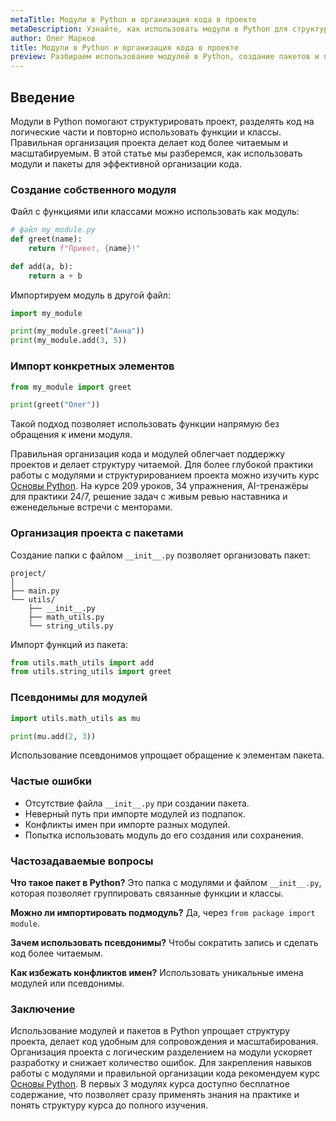 ```yaml
---
metaTitle: Модули в Python и организация кода в проекте
metaDescription: Узнайте, как использовать модули в Python для структурирования кода, создавать пакеты и организовывать проект для удобного сопровождения и масштабирования.
author: Олег Марков
title: Модули в Python и организация кода в проекте
preview: Разбираем использование модулей в Python, создание пакетов и правильную организацию кода в проекте.
---
```


## Введение

Модули в Python помогают структурировать проект, разделять код на логические части и повторно использовать функции и классы. Правильная организация проекта делает код более читаемым и масштабируемым.
В этой статье мы разберемся, как использовать модули и пакеты для эффективной организации кода.

### Создание собственного модуля

Файл с функциями или классами можно использовать как модуль:

```python
# файл my_module.py
def greet(name):
    return f"Привет, {name}!"

def add(a, b):
    return a + b
```

Импортируем модуль в другой файл:

```python
import my_module

print(my_module.greet("Анна"))
print(my_module.add(3, 5))
```

### Импорт конкретных элементов

```python
from my_module import greet

print(greet("Олег"))
```

Такой подход позволяет использовать функции напрямую без обращения к имени модуля.

Правильная организация кода и модулей облегчает поддержку проектов и делает структуру читаемой. Для более глубокой практики работы с модулями и структурированием проекта можно изучить курс [Основы Python](https://purpleschool.ru/course/python-basics?utm_source=knowledgebase&utm_medium=article&utm_campaign=Module_v_Python_i_organizatsiya_koda_v_proekte).
На курсе 209 уроков, 34 упражнения, AI-тренажёры для практики 24/7, решение задач с живым ревью наставника и еженедельные встречи с менторами.

### Организация проекта с пакетами

Создание папки с файлом `__init__.py` позволяет организовать пакет:

```
project/
│
├── main.py
└── utils/
    ├── __init__.py
    ├── math_utils.py
    └── string_utils.py
```

Импорт функций из пакета:

```python
from utils.math_utils import add
from utils.string_utils import greet
```

### Псевдонимы для модулей

```python
import utils.math_utils as mu

print(mu.add(2, 3))
```

Использование псевдонимов упрощает обращение к элементам пакета.

### Частые ошибки

* Отсутствие файла `__init__.py` при создании пакета.
* Неверный путь при импорте модулей из подпапок.
* Конфликты имен при импорте разных модулей.
* Попытка использовать модуль до его создания или сохранения.

### Частозадаваемые вопросы

**Что такое пакет в Python?**
Это папка с модулями и файлом `__init__.py`, которая позволяет группировать связанные функции и классы.

**Можно ли импортировать подмодуль?**
Да, через `from package import module`.

**Зачем использовать псевдонимы?**
Чтобы сократить запись и сделать код более читаемым.

**Как избежать конфликтов имен?**
Использовать уникальные имена модулей или псевдонимы.

### Заключение

Использование модулей и пакетов в Python упрощает структуру проекта, делает код удобным для сопровождения и масштабирования.
Организация проекта с логическим разделением на модули ускоряет разработку и снижает количество ошибок. Для закрепления навыков работы с модулями и правильной организации кода рекомендуем курс [Основы Python](https://purpleschool.ru/course/python-basics?utm_source=knowledgebase&utm_medium=article&utm_campaign=Module_v_Python_i_organizatsiya_koda_v_proekte).
В первых 3 модулях курса доступно бесплатное содержание, что позволяет сразу применять знания на практике и понять структуру курса до полного изучения.
